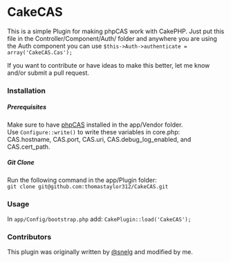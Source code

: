 CakeCAS
=======

This is a simple Plugin for making phpCAS work with CakePHP. Just put this file in the Controller/Component/Auth/ folder and anywhere you are using the Auth component you can use ```$this->Auth->authenticate = array('CakeCAS.Cas');```

If you want to contribute or have ideas to make this better, let me know and/or submit a pull request.

### Installation

##### Prerequisites
Make sure to have [phpCAS](https://wiki.jasig.org/display/CASC/phpCAS) installed in the app/Vendor folder.  
Use ```Configure::write()``` to write these variables in core.php: CAS.hostname, CAS.port, CAS.uri, CAS.debug\_log\_enabled, and CAS.cert_path.

##### Git Clone
Run the following command in the app/Plugin folder:  
`git clone git@github.com:thomastaylor312/CakeCAS.git`

### Usage

In `app/Config/bootstrap.php` add: `CakePlugin::load('CakeCAS');`

### Contributors
This plugin was originally written by [@snelg](https://github.com/snelg) and modified by me.
